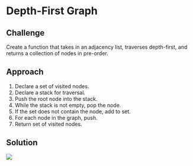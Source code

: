 # Depth-First Graph

## Challenge

Create a function that takes in an adjacency list, traverses depth-first, and returns a collection of nodes in pre-order. 

## Approach
1. Declare a set of visited nodes.
2. Declare a stack for traversal.
3. Push the root node into the stack.
4. While the stack is not empty, pop the node.
5. If the set does not contain the node, add to set. 
6. For each node in the graph, push.
7. Return set of visited nodes. 

## Solution

<img src="401/data_structures_algorithms/src/assets/depth_first.jpg">